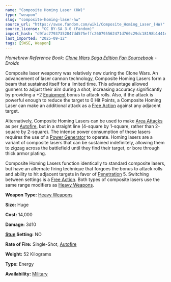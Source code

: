 ```yaml
---
name: "Composite Homing Laser (HW)"
type: "weapon"
slug: "composite-homing-laser-hw"
source_url: "https://swse.fandom.com/wiki/Composite_Homing_Laser_(HW)"
source_license: "CC BY-SA 3.0 (Fandom)"
import_hash: "d9fac77937352847dd575effc260795562471d760c29dc18198b1441e7d7977f"
last_imported: "2025-09-12"
tags: [SWSE, Weapon]
---
```

*Homebrew Reference Book: [Clone Wars Saga Edition Fan Sourcebook](https://swse.fandom.com/wiki/Clone_Wars_Saga_Edition_Fan_Sourcebook) - Droids*

Composite laser weaponry was relatively new during the Clone Wars. An advancement of laser cannon technology, Composite Homing Lasers form a beam that sustained itself for a limited time. This advantage allowed gunners to adjust their aim during a shot, increasing accuracy significantly by providing a +2 [Equipment](https://swse.fandom.com/wiki/Equipment) bonus to attack rolls. Also, if the attack is powerful enough to reduce the target to 0 Hit Points, a Composite Homing Laser can make an additional attack as a [Free Action](https://swse.fandom.com/wiki/Free_Action) against any adjacent target.

Alternatively, Composite Homing Lasers can be used to make [Area Attacks](https://swse.fandom.com/wiki/Area_Attacks) as per [Autofire](https://swse.fandom.com/wiki/Autofire), but in a straight line (4-square by 1-square, rather than 2-square by 2-square). The intense power consumption of these lasers requires the use of a [Power Generator](https://swse.fandom.com/wiki/Power_Generator) to operate. Homing lasers are a variant of composite lasers that can be sustained indefinitely, allowing them to zigzag across the battlefield until they find their target, or bore through thick armor plating.

Composite Homing Lasers function identically to standard composite lasers, but have an alternate firing technique that forgoes the bonus to attack rolls and ability to hit adjacent targets in favor of [Penetration](https://swse.fandom.com/wiki/Penetration) 5. Switching between settings is a [Free Action](https://swse.fandom.com/wiki/Free_Action). Both types of composite lasers use the same range modifiers as [Heavy Weapons](https://swse.fandom.com/wiki/Heavy_Weapons).

**Weapon** **Type:** [Heavy Weapons](https://swse.fandom.com/wiki/Heavy_Weapons)

**Size:** Huge

**Cost:** 14,000

**Damage:** 3d10

**[Stun](https://swse.fandom.com/wiki/Stun) Setting:** NO

**Rate of Fire:** Single-Shot, [Autofire](https://swse.fandom.com/wiki/Autofire)

**Weight:** 52 Kilograms

**Type:** Energy

**Availability:** [Military](https://swse.fandom.com/wiki/Military)